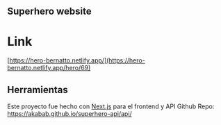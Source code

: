 ## Superhero website

# Link

[https://hero-bernatto.netlify.app/](https://hero-bernatto.netlify.app/hero/69)

## Herramientas

Este proyecto fue hecho con [Next.js](https://nextjs.org/) para el frontend y API
Github Repo: https://akabab.github.io/superhero-api/api/
